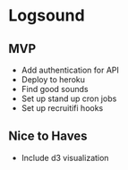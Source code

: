 # Logsound

## MVP
  * Add authentication for API
  * Deploy to heroku
  * Find good sounds
  * Set up stand up cron jobs
  * Set up recruitifi hooks
  
## Nice to Haves
  * Include d3 visualization

